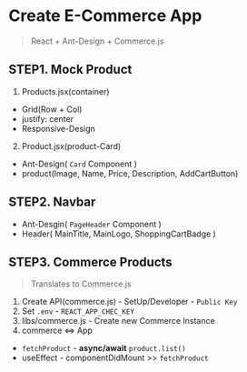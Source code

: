 # Create E-Commerce App 
> React + Ant-Design + Commerce.js 

## STEP1. Mock Product
1. Products.jsx(container)
- Grid(Row + Col) 
- justify: center 
- Responsive-Design
  
2. Product.jsx(product-Card)
- Ant-Design( `Card` Component )
- product(Image, Name, Price, Description, AddCartButton)

## STEP2. Navbar
- Ant-Desgin( `PageHeader` Component )
- Header( MainTitle, MainLogo, ShoppingCartBadge )

## STEP3. Commerce Products
> Translates to Commerce.js
  
1. Create API(commerce.js) - SetUp/Developer - `Public Key`
2. Set `.env` - `REACT_APP_CHEC_KEY`
3. libs/commerce.js - Create new Commerce Instance
4. commerce <=> App
- `fetchProduct` - **async/await** `product.list()`
- useEffect - componentDidMount >> `fetchProduct`